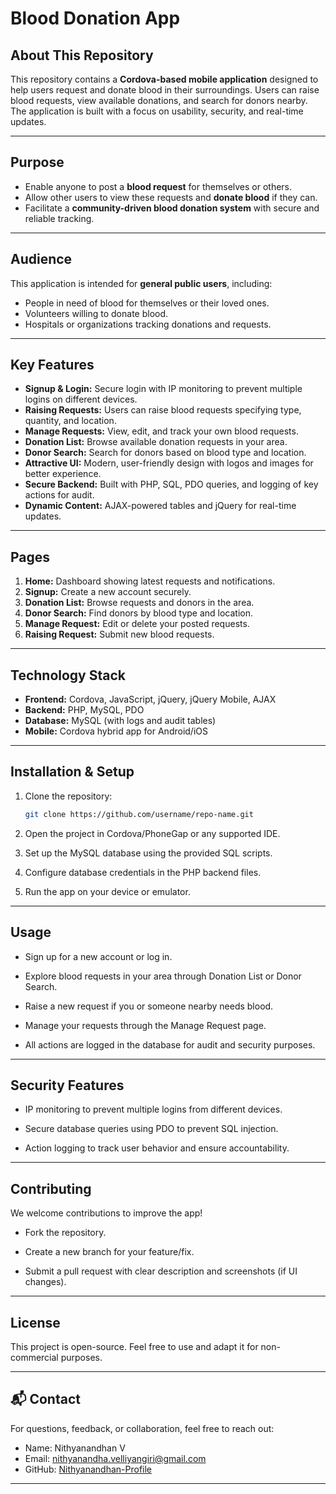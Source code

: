 # Blood Donation App

## About This Repository
This repository contains a **Cordova-based mobile application** designed to help users request and donate blood in their surroundings. Users can raise blood requests, view available donations, and search for donors nearby. The application is built with a focus on usability, security, and real-time updates.

---

## Purpose
- Enable anyone to post a **blood request** for themselves or others.  
- Allow other users to view these requests and **donate blood** if they can.  
- Facilitate a **community-driven blood donation system** with secure and reliable tracking.  

---

## Audience
This application is intended for **general public users**, including:  
- People in need of blood for themselves or their loved ones.  
- Volunteers willing to donate blood.  
- Hospitals or organizations tracking donations and requests.  

---

## Key Features
- **Signup & Login:** Secure login with IP monitoring to prevent multiple logins on different devices.  
- **Raising Requests:** Users can raise blood requests specifying type, quantity, and location.  
- **Manage Requests:** View, edit, and track your own blood requests.  
- **Donation List:** Browse available donation requests in your area.  
- **Donor Search:** Search for donors based on blood type and location.  
- **Attractive UI:** Modern, user-friendly design with logos and images for better experience.  
- **Secure Backend:** Built with PHP, SQL, PDO queries, and logging of key actions for audit.  
- **Dynamic Content:** AJAX-powered tables and jQuery for real-time updates.  

---

## Pages
1. **Home:** Dashboard showing latest requests and notifications.  
2. **Signup:** Create a new account securely.  
3. **Donation List:** Browse requests and donors in the area.  
4. **Donor Search:** Find donors by blood type and location.  
5. **Manage Request:** Edit or delete your posted requests.  
6. **Raising Request:** Submit new blood requests.  

---

## Technology Stack
- **Frontend:** Cordova, JavaScript, jQuery, jQuery Mobile, AJAX  
- **Backend:** PHP, MySQL, PDO  
- **Database:** MySQL (with logs and audit tables)  
- **Mobile:** Cordova hybrid app for Android/iOS  

---

## Installation & Setup
1. Clone the repository:
   ```bash
   git clone https://github.com/username/repo-name.git
   ```
2. Open the project in Cordova/PhoneGap or any supported IDE.

3. Set up the MySQL database using the provided SQL scripts.

4. Configure database credentials in the PHP backend files.

5. Run the app on your device or emulator.

---

## Usage

- Sign up for a new account or log in.

- Explore blood requests in your area through Donation List or Donor Search.

- Raise a new request if you or someone nearby needs blood.

- Manage your requests through the Manage Request page.

- All actions are logged in the database for audit and security purposes.

---

## Security Features
- IP monitoring to prevent multiple logins from different devices.

- Secure database queries using PDO to prevent SQL injection.

- Action logging to track user behavior and ensure accountability.

---

## Contributing
We welcome contributions to improve the app!

- Fork the repository.

- Create a new branch for your feature/fix.

- Submit a pull request with clear description and screenshots (if UI changes).

---

## License

This project is open-source. Feel free to use and adapt it for non-commercial purposes.

---

## 📬 Contact

For questions, feedback, or collaboration, feel free to reach out:
- Name: Nithyanandhan V
- Email: nithyanandha.velliyangiri@gmail.com
- GitHub: [Nithyanandhan-Profile](https://github.com/NickolusAlex)

---

